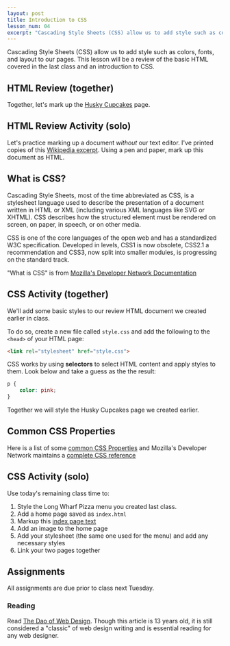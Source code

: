 ```yaml
---
layout: post
title: Introduction to CSS
lesson_num: 04
excerpt: "Cascading Style Sheets (CSS) allow us to add style such as colors, fonts, and layout to our pages. This lesson will be a review of the basic HTML covered in the last class and an introduction to CSS."
---
```


<p class="lead">Cascading Style Sheets (CSS) allow us to add style such as colors, fonts, and layout to our pages. This lesson will be a review of the basic HTML covered in the last class and an introduction to CSS.</p>

## HTML Review (together)

Together, let's mark up the [Husky Cupcakes](/lesson_files/husky_cupcakes.txt) page.

## HTML Review Activity (solo)

Let's practice marking up a document *without* our text editor. I've printed copies of this [Wikipedia excerpt](/lesson_files/love_supreme.pdf). Using a pen and paper, mark up this document as HTML.

## What is CSS?

Cascading Style Sheets, most of the time abbreviated as CSS, is a stylesheet language used to describe the presentation of a document written in HTML or XML (including various XML languages like SVG or XHTML). CSS describes how the structured element must be rendered on screen, on paper, in speech, or on other media.

CSS is one of the core languages of the open web and has a standardized W3C specification. Developed in levels, CSS1 is now obsolete, CSS2.1 a recommendation and CSS3, now split into smaller modules, is progressing on the standard track.

"What is CSS" is from [Mozilla's Developer Network Documentation](https://developer.mozilla.org/en-US/docs/Web/CSS)

## CSS Activity (together)

We'll add some basic styles to our review HTML document we created earlier in class.

To do so, create a new file called `style.css` and add the following to the `<head>` of your HTML page:

```html
<link rel="stylesheet" href="style.css">
```

CSS works by using **selectors** to select HTML content and apply styles to them. Look below and take a guess as the the result:

```css
p {
	color: pink;
}
```

Together we will style the Husky Cupcakes page we created earlier.

## Common CSS Properties

Here is a list of some [common CSS Properties](http://www.openbookproject.net/tutorials/getdown/css/resources/lesson1/css_properties.html) and Mozilla's Developer Network maintains a [complete CSS reference](https://developer.mozilla.org/en-US/docs/Web/CSS/Reference)

## CSS Activity (solo)

Use today's remaining class time to:

1. Style the Long Wharf Pizza menu you created last class.
2. Add a home page saved as `index.html`
3. Markup this [index page text]((/lesson_files/pizza_index.txt))
4. Add an image to the home page
5. Add your stylesheet (the same one used for the menu) and add any necessary styles
6. Link your two pages together

## Assignments

All assignments are due prior to class next Tuesday.

### Reading

Read [The Dao of Web Design](http://alistapart.com/article/dao/). Though this article is 13 years old, it is still considered a "classic" of web design writing and is essential reading for any web designer.
